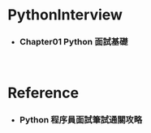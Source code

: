 PythonInterview
=====
* ### Chapter01 Python 面試基礎
<br />

Reference
=====
* ### Python 程序員面試筆試通關攻略
<br />
